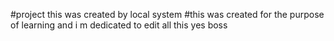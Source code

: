 #project
this was created by local system
#this was created for the purpose of learning
and i m dedicated to edit all this yes boss
